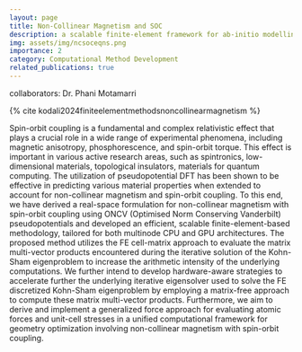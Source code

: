 ```yaml
---
layout: page
title: Non-Collinear Magnetism and SOC
description: a scalable finite-element framework for ab-initio modelling of Non-Collinear Magnetism and Spin-Orbit Coupling in pseudopotential DFT
img: assets/img/ncsoceqns.png
importance: 2
category: Computational Method Development
related_publications: true
---
```

collaborators: Dr. Phani Motamarri

{% cite kodali2024finiteelementmethodsnoncollinearmagnetism %}

Spin-orbit coupling is a fundamental and complex relativistic effect that plays a crucial role in a wide range of experimental phenomena, including magnetic anisotropy, phosphorescence, and spin-orbit torque. This effect is important in various active research areas, such as spintronics, low-dimensional materials, topological insulators, materials for quantum computing. The utilization of pseudopotential DFT has been shown to be effective in predicting various material properties when extended to account for non-collinear magnetism and spin-orbit coupling. To this end, we have derived a real-space formulation for non-collinear magnetism with spin-orbit coupling using ONCV (Optimised Norm Conserving Vanderbilt) pseudopotentials and developed an efficient, scalable finite-element-based methodology, tailored for both multinode CPU and GPU architectures. The proposed method utilizes the FE cell-matrix approach to evaluate the matrix multi-vector products encountered during the iterative solution of the Kohn-Sham eigenproblem to increase the arithmetic intensity of the underlying computations. We further intend to develop hardware-aware strategies to accelerate further the underlying iterative eigensolver used to solve the FE discretized Kohn-Sham eigenproblem by employing a matrix-free approach to compute these matrix multi-vector products. Furthermore, we aim to derive and implement a generalized force approach for evaluating atomic forces and unit-cell stresses in a unified computational framework for geometry optimization involving non-collinear magnetism with spin-orbit coupling.
